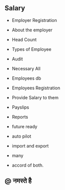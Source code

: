 ## Salary

 - Employer Registration
 - About the employer
 - Head Count
 - Types of Employee
 - Audit
 - Necessary All
 - Employees db
 - Employees Registration
 - Provide Salary to them
 - Payslips
 - Reports
 - future ready
 - auto pilot
 - import and export
 - many

 - accord of both. 

## @ नमस्ते है 
<!---
word forms: plural salaries. variable noun. A salary is the money that someone is paid each month by their employer, especially when they are in a profession such as teaching, law, or medicine.

What are different types of salary?

Three types of salary

1. Net Salary: Simply speaking, this is the salary you get in your hands and thus also sometimes called an in-hand salary.
2. Gross salary: This is the salary which is shown in the payslip.
3. CTC: CTC or cost-to-company is the total monetary benefits provided by the employer for the complete financial year.
--->
